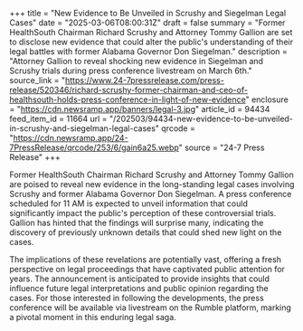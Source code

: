 +++
title = "New Evidence to Be Unveiled in Scrushy and Siegelman Legal Cases"
date = "2025-03-06T08:00:31Z"
draft = false
summary = "Former HealthSouth Chairman Richard Scrushy and Attorney Tommy Gallion are set to disclose new evidence that could alter the public's understanding of their legal battles with former Alabama Governor Don Siegelman."
description = "Attorney Gallion to reveal shocking new evidence in Siegelman and Scrushy trials during press conference livestream on March 6th."
source_link = "https://www.24-7pressrelease.com/press-release/520346/richard-scrushy-former-chairman-and-ceo-of-healthsouth-holds-press-conference-in-light-of-new-evidence"
enclosure = "https://cdn.newsramp.app/banners/legal-3.jpg"
article_id = 94434
feed_item_id = 11664
url = "/202503/94434-new-evidence-to-be-unveiled-in-scrushy-and-siegelman-legal-cases"
qrcode = "https://cdn.newsramp.app/24-7PressRelease/qrcode/253/6/gain6a25.webp"
source = "24-7 Press Release"
+++

<p>Former HealthSouth Chairman Richard Scrushy and Attorney Tommy Gallion are poised to reveal new evidence in the long-standing legal cases involving Scrushy and former Alabama Governor Don Siegelman. A press conference scheduled for 11 AM is expected to unveil information that could significantly impact the public's perception of these controversial trials. Gallion has hinted that the findings will surprise many, indicating the discovery of previously unknown details that could shed new light on the cases.</p><p>The implications of these revelations are potentially vast, offering a fresh perspective on legal proceedings that have captivated public attention for years. The announcement is anticipated to provide insights that could influence future legal interpretations and public opinion regarding the cases. For those interested in following the developments, the press conference will be available via livestream on the Rumble platform, marking a pivotal moment in this enduring legal saga.</p>